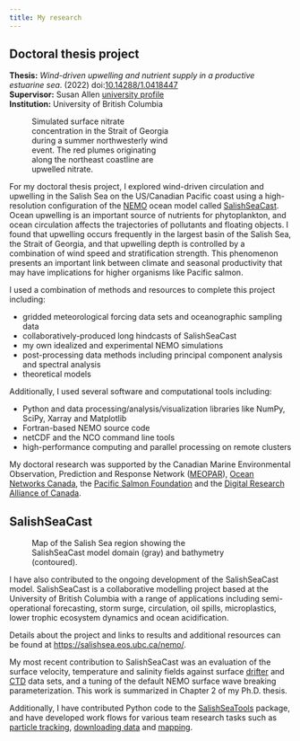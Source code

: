 ```yaml
---
title: My research
---
```


## Doctoral thesis project

**Thesis:** *Wind-driven upwelling and nutrient supply in a productive estuarine sea*. (2022) doi:<a href="https://doi.org/10.14288/1.0418447" target="_blank">10.14288/1.0418447</a>\
**Supervisor:** Susan Allen <a href="https://www.eoas.ubc.ca/people/susanallen" target="_blank">university profile</a>\
**Institution:** University of British Columbia

<figure style="width: 250px; margin-top: 0px; margin-bottom: 0px" class="align-right">
<img alt="" src="{{ site.url }}{{ site.baseurl }}/assets/images/thesis-img.png">
<figcaption>Simulated surface nitrate concentration in the Strait of Georgia during a summer northwesterly wind event. The red plumes originating along the northeast coastline are upwelled nitrate.</figcaption>
</figure>

For my doctoral thesis project, I explored wind-driven circulation and upwelling in the Salish Sea on the US/Canadian Pacific coast using a high-resolution configuration of the <a href="https://www.nemo-ocean.eu" target="_blank">NEMO</a> ocean model called [SalishSeaCast](#salishseacast). Ocean upwelling is an important source of nutrients for phytoplankton, and ocean circulation affects the trajectories of pollutants and floating objects. I found that upwelling occurs frequently in the largest basin of the Salish Sea, the Strait of Georgia, and that upwelling depth is controlled by a combination of wind speed and stratification strength. This phenomenon presents an important link between climate and seasonal productivity that may have implications for higher organisms like Pacific salmon.

I used a combination of methods and resources to complete this project including:
   * gridded meteorological forcing data sets and oceanographic sampling data
   * collaboratively-produced long hindcasts of SalishSeaCast
   * my own idealized and experimental NEMO simulations
   * post-processing data methods including principal component analysis and spectral analysis
   * theoretical models

Additionally, I used several software and computational tools including:
   * Python and data processing/analysis/visualization libraries like NumPy, SciPy, Xarray and Matplotlib
   * Fortran-based NEMO source code
   * netCDF and the NCO command line tools
   * high-performance computing and parallel processing on remote clusters

My doctoral research was supported by the Canadian Marine Environmental Observation, Prediction and Response Network (<a href="https://meopar.ca" target="_blank">MEOPAR</a>), <a href="https://www.oceannetworks.ca" target="_blank">Ocean Networks Canada</a>, the <a href="https://psf.ca" target="_blank">Pacific Salmon Foundation</a> and the <a href="https://alliancecan.ca" target="_blank">Digital Research Alliance of Canada</a>.


## SalishSeaCast

<figure style="width: 350px; margin-top: 0px; margin-bottom: 0px" class="align-right">
<img alt="" src="{{ site.url }}{{ site.baseurl }}/assets/images/salishseacast-img.png">
<figcaption>Map of the Salish Sea region showing the SalishSeaCast model domain (gray) and bathymetry (contoured).</figcaption>
</figure>

I have also contributed to the ongoing development of the SalishSeaCast model. SalishSeaCast is a collaborative modelling project based at the University of British Columbia with a range of applications including semi-operational forecasting, storm surge, circulation, oil spills, microplastics, lower trophic ecosystem dynamics and ocean acidification.

Details about the project and links to results and additional resources can be found at <a href="https://salishsea.eos.ubc.ca/nemo/" target="_blank">https://salishsea.eos.ubc.ca/nemo/</a>.

My most recent contribution to SalishSeaCast was an evaluation of the surface velocity, temperature and salinity fields against surface <a href="https://drifters.eoas.ubc.ca/" target="_blank">drifter</a> and <a href="https://marinesurvivalproject.com/research_activity/list/citizen-science-program/" target="_blank">CTD</a> data sets, and a tuning of the default NEMO surface wave breaking parameterization. This work is summarized in Chapter 2 of my Ph.D. thesis.

Additionally, I have contributed Python code to the <a href="https://salishsea-meopar-tools.readthedocs.io" target="_blank">SalishSeaTools</a> package, and have developed work flows for various team research tasks such as <a href="https://nbviewer.org/github/UBC-MOAD/PythonNotes/blob/main/OceanParcelsRecipes.ipynb" target="_blank">particle tracking</a>, <a href="https://nbviewer.org/github/UBC-MOAD/PythonNotes/blob/main/ONC_recipes.ipynb" target="_blank">downloading data</a> and <a href="https://nbviewer.org/github/UBC-MOAD/PythonNotes/blob/main/cartopy_recipes.ipynb" target="_blank">mapping</a>.
